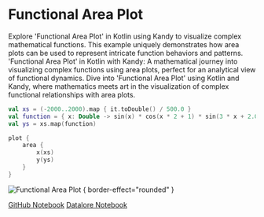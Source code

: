 # Functional Area Plot

<web-summary>
Explore 'Functional Area Plot' in Kotlin using Kandy to visualize complex mathematical functions.
This example uniquely demonstrates how area plots can be used to represent intricate function behaviors and patterns.
</web-summary>

<card-summary>
'Functional Area Plot' in Kotlin with Kandy:
A mathematical journey into visualizing complex functions using area plots, perfect for an analytical view of functional dynamics.
</card-summary>

<link-summary>
Dive into 'Functional Area Plot' using Kotlin and Kandy, where mathematics meets art in the visualization of complex functional relationships with area plots.
</link-summary>


<!---IMPORT org.jetbrains.kotlinx.kandy.letsplot.samples.Area-->

<!---FUN functional_area_plot-->

```kotlin
val xs = (-2000..2000).map { it.toDouble() / 500.0 }
val function = { x: Double -> sin(x) * cos(x * 2 + 1) * sin(3 * x + 2.0) }
val ys = xs.map(function)

plot {
    area {
        x(xs)
        y(ys)
    }
}
```

<!---END-->

![Functional Area Plot](functional_area_plot.png) { border-effect="rounded" }

<seealso style="cards">
       <category ref="example-ktnb">
           <a href="https://github.com/Kotlin/kandy/blob/main/examples/notebooks/lets-plot/samples/area/functional_area.ipynb" summary="View the notebook on our GitHub repository">GitHub Notebook</a>
           <a href="https://datalore.jetbrains.com/report/static/KQKedA4jDrKu63O53gEN0z/6i9x0ZrStJjS6xVHP7NTfj" summary="Experiment with this example on Datalore">Datalore Notebook</a>
       </category>
</seealso>
